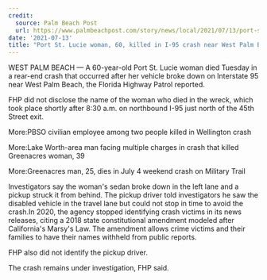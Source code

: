 ```yaml
---
credit:
  source: Palm Beach Post
  url: https://www.palmbeachpost.com/story/news/local/2021/07/13/port-st-lucie-woman-60-killed-95-crash-near-west-palm-beach/7951650002/
date: '2021-07-13'
title: "Port St. Lucie woman, 60, killed in I-95 crash near West Palm Beach"
---
```

WEST PALM BEACH — A 60-year-old Port St. Lucie woman died Tuesday in a rear-end crash that occurred after her vehicle broke down on Interstate 95 near West Palm Beach, the Florida Highway Patrol reported.

FHP did not disclose the name of the woman who died in the wreck, which took place shortly after 8:30 a.m. on northbound I-95 just north of the 45th Street exit.

More:PBSO civilian employee among two people killed in Wellington crash

More:Lake Worth-area man facing multiple charges in crash that killed Greenacres woman, 39

More:Greenacres man, 25, dies in July 4 weekend crash on Military Trail

Investigators say the woman's sedan broke down in the left lane and a pickup struck it from behind. The pickup driver told investigators he saw the disabled vehicle in the travel lane but could not stop in time to avoid the crash.In 2020, the agency stopped identifying crash victims in its news releases, citing a 2018 state constitutional amendment modeled after California's Marsy's Law. The amendment allows crime victims and their families to have their names withheld from public reports.

FHP also did not identify the pickup driver.

The crash remains under investigation, FHP said. 
